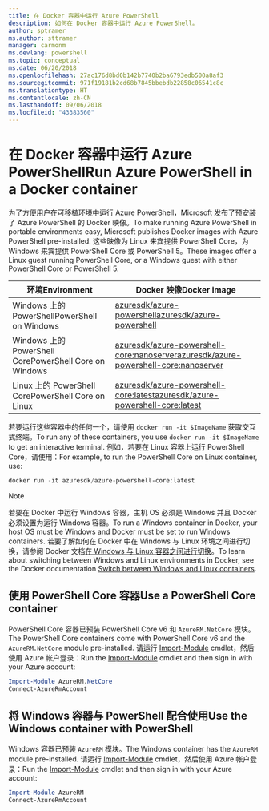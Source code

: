 ```yaml
---
title: 在 Docker 容器中运行 Azure PowerShell
description: 如何在 Docker 容器中运行 Azure PowerShell。
author: sptramer
ms.author: sttramer
manager: carmonm
ms.devlang: powershell
ms.topic: conceptual
ms.date: 06/20/2018
ms.openlocfilehash: 27ac176d8bd0b142b7740b2ba6793edb500a8af3
ms.sourcegitcommit: 971f19181b2cd68b7845bbebdb22858c06541c8c
ms.translationtype: HT
ms.contentlocale: zh-CN
ms.lasthandoff: 09/06/2018
ms.locfileid: "43383560"
---
```

# <a name="run-azure-powershell-in-a-docker-container"></a><span data-ttu-id="b2430-103">在 Docker 容器中运行 Azure PowerShell</span><span class="sxs-lookup"><span data-stu-id="b2430-103">Run Azure PowerShell in a Docker container</span></span>

<span data-ttu-id="b2430-104">为了方便用户在可移植环境中运行 Azure PowerShell，Microsoft 发布了预安装了 Azure PowerShell 的 Docker 映像。</span><span class="sxs-lookup"><span data-stu-id="b2430-104">To make running Azure PowerShell in portable environments easy, Microsoft publishes Docker images with Azure PowerShell pre-installed.</span></span> <span data-ttu-id="b2430-105">这些映像为 Linux 来宾提供 PowerShell Core，为 Windows 来宾提供 PowerShell Core 或 PowerShell 5。</span><span class="sxs-lookup"><span data-stu-id="b2430-105">These images offer a Linux guest running PowerShell Core, or a Windows guest with either PowerShell Core or PowerShell 5.</span></span>

| <span data-ttu-id="b2430-106">环境</span><span class="sxs-lookup"><span data-stu-id="b2430-106">Environment</span></span> | <span data-ttu-id="b2430-107">Docker 映像</span><span class="sxs-lookup"><span data-stu-id="b2430-107">Docker image</span></span> |
|-------------|--------------|
| <span data-ttu-id="b2430-108">Windows 上的 PowerShell</span><span class="sxs-lookup"><span data-stu-id="b2430-108">PowerShell on Windows</span></span> | [<span data-ttu-id="b2430-109">azuresdk/azure-powershell</span><span class="sxs-lookup"><span data-stu-id="b2430-109">azuresdk/azure-powershell</span></span>](https://hub.docker.com/r/azuresdk/azure-powershell/) |
| <span data-ttu-id="b2430-110">Windows 上的 PowerShell Core</span><span class="sxs-lookup"><span data-stu-id="b2430-110">PowerShell Core on Windows</span></span> | [<span data-ttu-id="b2430-111">azuresdk/azure-powershell-core:nanoserver</span><span class="sxs-lookup"><span data-stu-id="b2430-111">azuresdk/azure-powershell-core:nanoserver</span></span>](https://hub.docker.com/r/azuresdk/azure-powershell-core/) |
| <span data-ttu-id="b2430-112">Linux 上的 PowerShell Core</span><span class="sxs-lookup"><span data-stu-id="b2430-112">PowerShell Core on Linux</span></span> | [<span data-ttu-id="b2430-113">azuresdk/azure-powershell-core:latest</span><span class="sxs-lookup"><span data-stu-id="b2430-113">azuresdk/azure-powershell-core:latest</span></span>](https://hub.docker.com/r/azuresdk/azure-powershell-core/) |

<span data-ttu-id="b2430-114">若要运行这些容器中的任何一个，请使用 `docker run -it $ImageName` 获取交互式终端。</span><span class="sxs-lookup"><span data-stu-id="b2430-114">To run any of these containers, you use `docker run -it $ImageName` to get an interactive terminal.</span></span> <span data-ttu-id="b2430-115">例如，若要在 Linux 容器上运行 PowerShell Core，请使用：</span><span class="sxs-lookup"><span data-stu-id="b2430-115">For example, to run the PowerShell Core on Linux container, use:</span></span>

```powershell
docker run -it azuresdk/azure-powershell-core:latest
```

> [!NOTE]
> <span data-ttu-id="b2430-116">若要在 Docker 中运行 Windows 容器，主机 OS 必须是 Windows 并且 Docker 必须设置为运行 Windows 容器。</span><span class="sxs-lookup"><span data-stu-id="b2430-116">To run a Windows container in Docker, your host OS must be Windows and Docker must be set to run Windows containers.</span></span> <span data-ttu-id="b2430-117">若要了解如何在 Docker 中在 Windows 与 Linux 环境之间进行切换，请参阅 Docker 文档[在 Windows 与 Linux 容器之间进行切换](https://docs.docker.com/docker-for-windows/#switch-between-windows-and-linux-containers)。</span><span class="sxs-lookup"><span data-stu-id="b2430-117">To learn about switching between Windows and Linux environments in Docker, see the Docker documentation [Switch between Windows and Linux containers](https://docs.docker.com/docker-for-windows/#switch-between-windows-and-linux-containers).</span></span>

## <a name="use-a-powershell-core-container"></a><span data-ttu-id="b2430-118">使用 PowerShell Core 容器</span><span class="sxs-lookup"><span data-stu-id="b2430-118">Use a PowerShell Core container</span></span>

<span data-ttu-id="b2430-119">PowerShell Core 容器已预装 PowerShell Core v6 和 `AzureRM.NetCore` 模块。</span><span class="sxs-lookup"><span data-stu-id="b2430-119">The PowerShell Core containers come with PowerShell Core v6 and the `AzureRM.NetCore` module pre-installed.</span></span> <span data-ttu-id="b2430-120">请运行 [Import-Module](/powershell/module/microsoft.powershell.core/import-module) cmdlet，然后使用 Azure 帐户登录：</span><span class="sxs-lookup"><span data-stu-id="b2430-120">Run the [Import-Module](/powershell/module/microsoft.powershell.core/import-module) cmdlet and then sign in with your Azure account:</span></span>

```powershell
Import-Module AzureRM.NetCore
Connect-AzureRmAccount
```

## <a name="use-the-windows-container-with-powershell"></a><span data-ttu-id="b2430-121">将 Windows 容器与 PowerShell 配合使用</span><span class="sxs-lookup"><span data-stu-id="b2430-121">Use the Windows container with PowerShell</span></span>

<span data-ttu-id="b2430-122">Windows 容器已预装 `AzureRM` 模块。</span><span class="sxs-lookup"><span data-stu-id="b2430-122">The Windows container has the `AzureRM` module pre-installed.</span></span> <span data-ttu-id="b2430-123">请运行 [Import-Module](/powershell/module/microsoft.powershell.core/import-module) cmdlet，然后使用 Azure 帐户登录：</span><span class="sxs-lookup"><span data-stu-id="b2430-123">Run the [Import-Module](/powershell/module/microsoft.powershell.core/import-module) cmdlet and then sign in with your Azure account:</span></span>

```powershell
Import-Module AzureRM
Connect-AzureRmAccount
```
